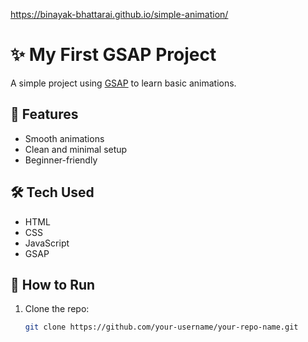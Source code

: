 https://binayak-bhattarai.github.io/simple-animation/
# ✨ My First GSAP Project

A simple project using [GSAP](https://gsap.com/) to learn basic animations.

## 🚀 Features

- Smooth animations
- Clean and minimal setup
- Beginner-friendly

## 🛠️ Tech Used

- HTML
- CSS
- JavaScript
- GSAP

## 📂 How to Run

1. Clone the repo:
   ```bash
   git clone https://github.com/your-username/your-repo-name.git
